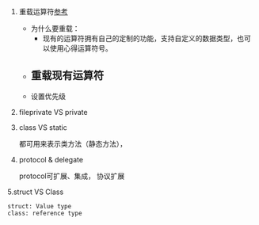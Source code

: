 1. 重载运算符[参考](http://www.cocoachina.com/swift/20150204/11091.html)
    
    - 为什么要重载：
        - 现有的运算符拥有自己的定制的功能，支持自定义的数据类型，也可以使用心得运算符号。
    - 重载现有运算符
        - 
    - 设置优先级
    
        
        
2. fileprivate VS private
    
3. class VS static

    都可用来表示类方法（静态方法），
    
4. protocol & delegate
    
    protocol可扩展、集成，
    协议扩展

5.struct VS Class

    struct: Value type
    class: reference type